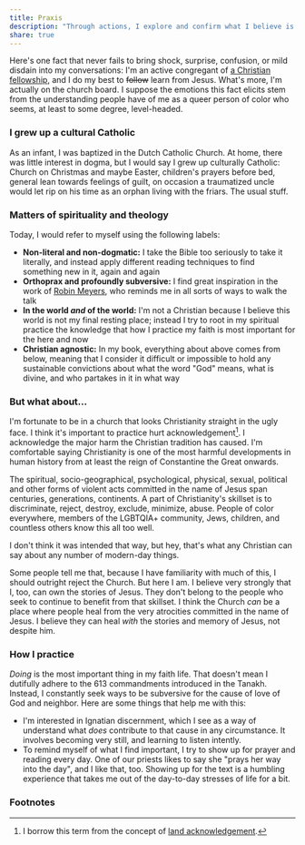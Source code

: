 ```yaml
---
title: Praxis
description: "Through actions, I explore and confirm what I believe is true"
share: true
---
```


Here's one fact that never fails to bring shock, surprise, confusion, or mild disdain into my conversations: I'm an active congregant of [a Christian fellowship](https://allsaintsamsterdam.church/), and I do my best to ~~follow~~ learn from Jesus. What's more, I'm actually on the church board. I suppose the emotions this fact elicits stem from the understanding people have of me as a queer person of color who seems, at least to some degree, level-headed.

### I grew up a cultural Catholic

As an infant, I was baptized in the Dutch Catholic Church. At home, there was little interest in dogma, but I would say I grew up culturally Catholic: Church on Christmas and maybe Easter, children's prayers before bed, general lean towards feelings of guilt, on occasion a traumatized uncle would let rip on his time as an orphan living with the friars. The usual stuff.

### Matters of spirituality and theology

Today, I would refer to myself using the following labels:

- **Non-literal and non-dogmatic:** I take the Bible too seriously to take it literally, and instead apply different reading techniques to find something new in it, again and again
- **Orthoprax and profoundly subversive:** I find great inspiration in the work of [Robin Meyers](https://en.wikipedia.org/wiki/Robin_Meyers#Theology_and_Church_Reform), who reminds me in all sorts of ways to walk the talk
- **In the world _and_ of the world:** I'm not a Christian because I believe this world is not my final resting place; instead I try to root in my spiritual practice the knowledge that how I practice my faith is most important for the here and now
- **Christian agnostic:** In my book, everything about above comes from below, meaning that I consider it difficult or impossible to hold any sustainable convictions about what the word "God" means, what is divine, and who partakes in it in what way

### But what about...

I'm fortunate to be in a church that looks Christianity straight in the ugly face. I think it's important to practice hurt acknowledgement[^1]. I acknowledge the major harm the Christian tradition has caused. I'm comfortable saying Christianity is one of the most harmful developments in human history from at least the reign of Constantine the Great onwards.

The spiritual, socio-geographical, psychological, physical, sexual, political and other forms of violent acts committed in the name of Jesus span centuries, generations, continents. A part of Christianity's skillset is to discriminate, reject, destroy, exclude, minimize, abuse. People of color everywhere, members of the LGBTQIA+ community, Jews, children, and countless others know this all too well.

I don't think it was intended that way, but hey, that's what any Christian can say about any number of modern-day things.

Some people tell me that, because I have familiarity with much of this, I should outright reject the Church. But here I am. I believe very strongly that I, too, can own the stories of Jesus. They don't belong to the people who seek to continue to benefit from that skillset. I think the Church _can_ be a place where people heal from the very atrocities committed in the name of Jesus. I believe they can heal _with_ the stories and memory of Jesus, not despite him.

### How I practice

_Doing_ is the most important thing in my faith life. That doesn't mean I dutifully adhere to the 613 commandments introduced in the Tanakh. Instead, I constantly seek ways to be subversive for the cause of love of God and neighbor. Here are some things that help me with this:

- I'm interested in Ignatian discernment, which I see as a way of understand what _does_ contribute to that cause in any circumstance. It involves becoming very still, and learning to listen intently.
- To remind myself of what I find important, I try to show up for prayer and reading every day. One of our priests likes to say she "prays her way into the day", and I like that, too. Showing up for the text is a humbling experience that takes me out of the day-to-day stresses of life for a bit.

### Footnotes

[^1]: I borrow this term from the concept of [land acknowledgement](https://en.wikipedia.org/wiki/Land_acknowledgement).
